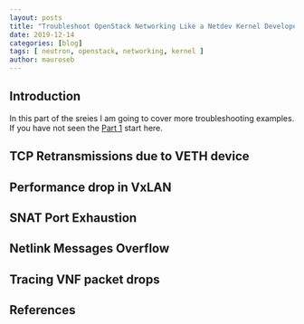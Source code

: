 ```yaml
---
layout: posts
title: "Troubleshoot OpenStack Networking Like a Netdev Kernel Developer - Part 2"
date: 2019-12-14
categories: [blog]
tags: [ neutron, openstack, networking, kernel ]
author: mauroseb
---
```


## Introduction

In this part of the sreies I am going to cover more troubleshooting examples. If you have not seen the [Part 1](2019-10-25-troubleshoot-networks-like-netdev.md) start here.

## TCP Retransmissions due to VETH device

## Performance drop in VxLAN

## SNAT Port Exhaustion

## Netlink Messages Overflow

## Tracing VNF packet drops

## References
